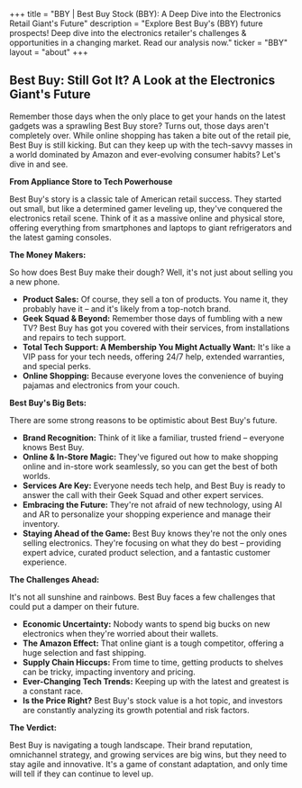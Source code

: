 +++
title = "BBY |  Best Buy Stock (BBY): A Deep Dive into the Electronics Retail Giant's Future"
description = "Explore Best Buy's (BBY) future prospects!  Deep dive into the electronics retailer's challenges & opportunities in a changing market.  Read our analysis now."
ticker = "BBY"
layout = "about"
+++

        


## Best Buy: Still Got It? A Look at the Electronics Giant's Future

Remember those days when the only place to get your hands on the latest gadgets was a sprawling Best Buy store? Turns out, those days aren't completely over. While online shopping has taken a bite out of the retail pie, Best Buy is still kicking. But can they keep up with the tech-savvy masses in a world dominated by Amazon and ever-evolving consumer habits? Let's dive in and see.

**From Appliance Store to Tech Powerhouse**

Best Buy's story is a classic tale of American retail success. They started out small, but like a determined gamer leveling up, they've conquered the electronics retail scene. Think of it as a massive online and physical store, offering everything from smartphones and laptops to giant refrigerators and the latest gaming consoles. 

**The Money Makers:**

So how does Best Buy make their dough? Well, it's not just about selling you a new phone. 

* **Product Sales:** Of course, they sell a ton of products. You name it, they probably have it – and it's likely from a top-notch brand.
* **Geek Squad & Beyond:** Remember those days of fumbling with a new TV? Best Buy has got you covered with their services, from installations and repairs to tech support.  
* **Total Tech Support: A Membership You Might Actually Want:** It's like a VIP pass for your tech needs, offering 24/7 help, extended warranties, and special perks.
* **Online Shopping:** Because everyone loves the convenience of buying pajamas and electronics from your couch. 

**Best Buy's Big Bets:**

There are some strong reasons to be optimistic about Best Buy's future. 

* **Brand Recognition:** Think of it like a familiar, trusted friend – everyone knows Best Buy. 
* **Online & In-Store Magic:** They've figured out how to make shopping online and in-store work seamlessly, so you can get the best of both worlds. 
* **Services Are Key:** Everyone needs tech help, and Best Buy is ready to answer the call with their Geek Squad and other expert services. 
* **Embracing the Future:** They're not afraid of new technology, using AI and AR to personalize your shopping experience and manage their inventory.
* **Staying Ahead of the Game:** Best Buy knows they're not the only ones selling electronics. They're focusing on what they do best – providing expert advice, curated product selection, and a fantastic customer experience.

**The Challenges Ahead:**

It's not all sunshine and rainbows. Best Buy faces a few challenges that could put a damper on their future.

* **Economic Uncertainty:** Nobody wants to spend big bucks on new electronics when they're worried about their wallets. 
* **The Amazon Effect:** That online giant is a tough competitor, offering a huge selection and fast shipping.  
* **Supply Chain Hiccups:** From time to time, getting products to shelves can be tricky, impacting inventory and pricing. 
* **Ever-Changing Tech Trends:** Keeping up with the latest and greatest is a constant race.
* **Is the Price Right?** Best Buy's stock value is a hot topic, and investors are constantly analyzing its growth potential and risk factors. 

**The Verdict:**

Best Buy is navigating a tough landscape. Their brand reputation, omnichannel strategy, and growing services are big wins, but they need to stay agile and innovative. It's a game of constant adaptation, and only time will tell if they can continue to level up. 

        